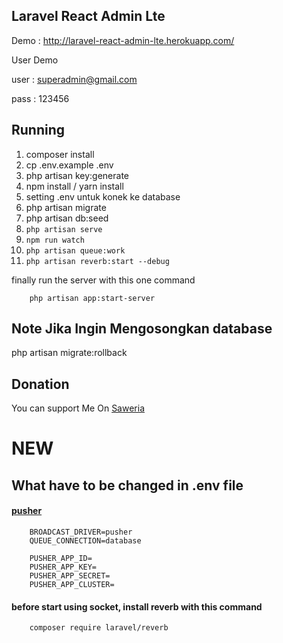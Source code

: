 ## Laravel React Admin Lte

Demo : http://laravel-react-admin-lte.herokuapp.com/

User Demo

user : superadmin@gmail.com

pass : 123456

## Running

1. composer install
2. cp .env.example .env
3. php artisan key:generate
4. npm install / yarn install
5. setting .env untuk konek ke database
6. php artisan migrate
7. php artisan db:seed
8. `php artisan serve`
9. `npm run watch`
10. `php artisan queue:work`
11. `php artisan reverb:start --debug`

finally run the server with this one command

```
    php artisan app:start-server
```

## Note Jika Ingin Mengosongkan database

php artisan migrate:rollback

## Donation

You can support Me On [Saweria](https://saweria.co/samsularifin05)

# NEW

## What have to be changed in .env file

#### [pusher](https://pusher.com/)

```
    BROADCAST_DRIVER=pusher
    QUEUE_CONNECTION=database

    PUSHER_APP_ID=
    PUSHER_APP_KEY=
    PUSHER_APP_SECRET=
    PUSHER_APP_CLUSTER=
```

#### before start using socket, install reverb with this command

```
    composer require laravel/reverb
```
